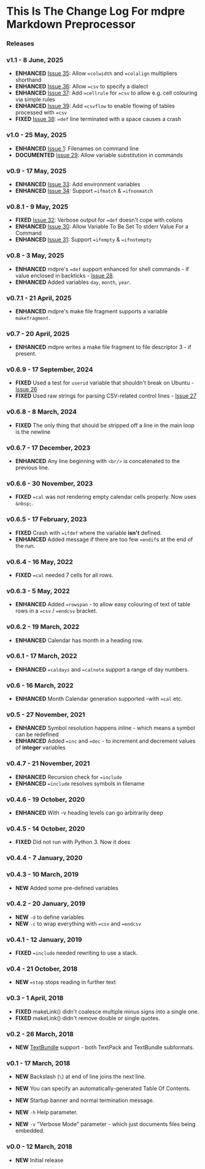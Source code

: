 # This Is The Change Log For mdpre Markdown Preprocessor

### Releases


### v1.1 - 8 June, 2025

* **ENHANCED** [Issue 35](https://github.com/MartinPacker/mdpre/issues/35): Allow `=colwidth` and `=colalign` multipliers shorthand
* **ENHANCED** [Issue 36](https://github.com/MartinPacker/mdpre/issues/36): Allow `=csv` to specify a dialect
* **ENHANCED** [Issue 37](https://github.com/MartinPacker/mdpre/issues/37): Add `=cellrule` for `=csv` to allow e.g. cell colouring via simple rules
* **ENHANCED** [Issue 39](https://github.com/MartinPacker/mdpre/issues/39): Add `=csvflow` to enable flowing of tables processed with `=csv`
* **FIXED** [Issue 38](https://github.com/MartinPacker/mdpre/issues/38): `=def` line terminated with a space causes a crash


### v1.0 - 25 May, 2025

* **ENHANCED** [Issue 1](https://github.com/MartinPacker/mdpre/issues/1): Filenames on command line
* **DOCUMENTED** [Issue 29](https://github.com/MartinPacker/mdpre/issues/29): Allow variable substitution in commands

### v0.9 - 17 May, 2025

* **ENHANCED** [Issue 33](https://github.com/MartinPacker/mdpre/issues/33): Add environment variables
* **ENHANCED** [Issue 34](https://github.com/MartinPacker/mdpre/issues/34): Support `=ifmatch` & `=ifnonmatch`

### v0.8.1 - 9 May, 2025

* **FIXED** [Issue 32](https://github.com/MartinPacker/mdpre/issues/32): Verbose output for `=def` doesn't cope with colons
* **ENHANCED** [Issue 30](https://github.com/MartinPacker/mdpre/issues/30): Allow Variable To Be Set To stderr Value For a Command
* **ENHANCED** [Issue 31](https://github.com/MartinPacker/mdpre/issues/31): Support `=ifempty` & `=ifnotempty`

### v0.8 - 3 May, 2025

* **ENHANCED** mdpre's `=def` support enhanced for shell commands - if value enclosed in backticks - [Issue 28](https://github.com/MartinPacker/mdpre/issues/28).
* **ENHANCED** Added variables `day`, `month`, `year`.

### v0.7.1 - 21  April, 2025

* **ENHANCED** mdpre's make file fragment supports a variable `makefragment`.

### v0.7 - 20  April, 2025

* **ENHANCED** mdpre writes a make file fragment to file descriptor 3 - if present.

### v0.6.9 - 17  September, 2024

* **FIXED** Used a test for `userid` variable that shouldn't break on Ubuntu - [Issue 26](https://github.com/MartinPacker/mdpre/issues/26)
* **FIXED** Used raw strings for parsing CSV-related control lines - [Issue 27](https://github.com/MartinPacker/mdpre/issues/27)

### v0.6.8 - 8  March, 2024

* **FIXED** The only thing that should be stripped off a line in the main loop is the newline

### v0.6.7 - 17  December, 2023

* **ENHANCED** Any line beginning with `<br/>` is concatenated to the previous line.

### v0.6.6 - 30 November, 2023

* **FIXED** `=cal` was not rendering empty calendar cells properly. Now uses `&nbsp;`.

### v0.6.5 - 17 February, 2023

* **FIXED** Crash with `=ifdef` where the variable **isn't** defined.
* **ENHANCED** Added message if there are too few `=endif`s at the end of the run.

### v0.6.4 - 16 May, 2022

* **FIXED** `=cal` needed 7 cells for all rows.

### v0.6.3 - 5 May, 2022

* **ENHANCED** Added `=rowspan` - to allow easy colouring of text of table rows in a `=csv` / `=endcsv` bracket.

### v0.6.2 - 19 March, 2022

* **ENHANCED** Calendar has month in a heading row.

### v0.6.1 - 17 March, 2022

* **ENHANCED** `=caldays` and `=calnote` support a range of day numbers.

### v0.6 - 16 March, 2022

* **ENHANCED** Month Calendar generation supported -with `=cal` etc.

### v0.5 - 27 November, 2021

* **ENHANCED** Symbol resolution happens inline - which means a symbol can be redefined
* **ENHANCED** Added `=inc` and `=dec` - to increment and decrement values of **integer** variables

### v0.4.7 - 21 November, 2021

* **ENHANCED** Recursion check for `=include`
* **ENHANCED** `=include` resolves symbols in filename

### v0.4.6 - 19 October, 2020

* **ENHANCED** With -v heading levels can go arbitrarily deep

### v0.4.5 - 14 October, 2020

* **FIXED** Did not run with Python 3. Now it does

### v0.4.4 - 7 January, 2020

### v0.4.3 - 10 March, 2019

* **NEW** Added some pre-defined variables

### v0.4.2 - 20 January, 2019

* **NEW** `-d` to define variables
* **NEW** `-c` to wrap everything with `=csv` and `=endcsv`

### v0.4.1 - 12 January, 2019

* **FIXED** `=include` needed rewriting to use a stack.

### v0.4 - 21 October, 2018

* **NEW** `=stop` stops reading in further text

### v0.3 - 1 April, 2018

* **FIXED** makeLink() didn't coalesce multiple minus signs into a single one.
* **FIXED** makeLink() didn't remove double or single quotes.

### v0.2 - 26 March, 2018

* **NEW** [TextBundle](http://textbundle.org) support - both TextPack and TextBundle subformats.

### v0.1 - 17 March, 2018

* **NEW** Backslash (`\`) at end of line joins the next line.

* **NEW** You can specify an automatically-generated Table Of Contents.

* **NEW** Startup banner and normal termination message.

* **NEW** `-h` Help parameter.

* **NEW** `-v` "Verbose Mode" parameter - which just documents files being embedded.

### v0.0 - 12 March, 2018

* **NEW** Initial release

